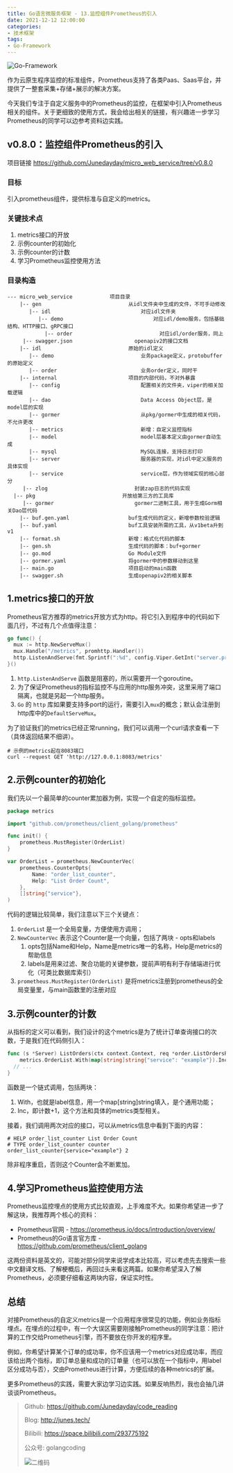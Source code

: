 ```yaml
---
title: Go语言微服务框架 - 13.监控组件Prometheus的引入
date: 2021-12-12 12:00:00
categories: 
- 技术框架
tags:
- Go-Framework
---
```


![Go-Framework](https://i.loli.net/2021/08/15/QfmqMJGaNOgt7LC.jpg)

作为云原生程序监控的标准组件，Prometheus支持了各类Paas、Saas平台，并提供了一整套采集+存储+展示的解决方案。

今天我们专注于自定义服务中的Prometheus的监控，在框架中引入Prometheus相关的组件。关于更细致的使用方式，我会给出相关的链接，有兴趣进一步学习Prometheus的同学可以边参考资料边实践。

<!-- more -->

## v0.8.0：监控组件Prometheus的引入

项目链接 https://github.com/Junedayday/micro_web_service/tree/v0.8.0 

### 目标

引入prometheus组件，提供标准与自定义的metrics。

### 关键技术点

1. metrics接口的开放
2. 示例counter的初始化
3. 示例counter的计数
4. 学习Prometheus监控使用方法

### 目录构造

```
--- micro_web_service            项目目录
	|-- gen                            从idl文件夹中生成的文件，不可手动修改
	   |-- idl                             对应idl文件夹
	      |-- demo                             对应idl/demo服务，包括基础结构、HTTP接口、gRPC接口
	    	|-- order                            对应idl/order服务，同上
     |-- swagger.json                    openapiv2的接口文档
	|-- idl                            原始的idl定义
	   |-- demo                            业务package定义，protobuffer的原始定义
	   |-- order                           业务order定义，同时干
	|-- internal                       项目的内部代码，不对外暴露
	   |-- config                          配置相关的文件夹，viper的相关加载逻辑
	   |-- dao                             Data Access Object层，是model层的实现
	   |-- gormer                          从pkg/gormer中生成的相关代码，不允许更改
	   |-- metrics                         新增：自定义监控指标
	   |-- model                           model层基本定义由gormer自动生成
	   |-- mysql                           MySQL连接，支持日志打印
	   |-- server                          服务器的实现，对idl中定义服务的具体实现
	   |-- service                         service层，作为领域实现的核心部分
     |-- zlog                            封装zap日志的代码实现
  |-- pkg                            开放给第三方的工具库
     |-- gormer                          gormer二进制工具，用于生成Gorm相关Dao层代码
	|-- buf.gen.yaml                   buf生成代码的定义，新增参数校验逻辑
	|-- buf.yaml                       buf工具安装所需的工具，从v1beta升到v1
	|-- format.sh                      新增：格式化代码的脚本
	|-- gen.sh                         生成代码的脚本：buf+gormer
	|-- go.mod                         Go Module文件
	|-- gormer.yaml                    将gormer中的参数移动到这里
	|-- main.go                        项目启动的main函数
	|-- swagger.sh                     生成openapiv2的相关脚本
```

## 1.metrics接口的开放

Prometheus官方推荐的metrics开放方式为http。将它引入到程序中的代码如下面几行，不过有几个点值得注意：

```go
go func() {
  mux := http.NewServeMux()
  mux.Handle("/metrics", promhttp.Handler())
  http.ListenAndServe(fmt.Sprintf(":%d", config.Viper.GetInt("server.prometheus.port")), mux)
}()
```

1. `http.ListenAndServe` 函数是阻塞的，所以需要开一个goroutine。
2. 为了保证Prometheus的指标监控不与应用的http服务冲突，这里采用了端口隔离，也就是另起一个http服务。
3. `Go` 的 `http` 库如果要支持多port的运行，需要引入`mux`的概念；默认会注册到http库中的`DefaultServeMux`。

为了验证我们的metrics已经正常running，我们可以调用一个curl请求查看一下（具体返回结果不细讲）。

```shell
# 示例的metrics起在8083端口
curl --request GET 'http://127.0.0.1:8083/metrics'
```

## 2.示例counter的初始化

我们先以一个最简单的counter累加器为例，实现一个自定的指标监控。

```go
package metrics

import "github.com/prometheus/client_golang/prometheus"

func init() {
	prometheus.MustRegister(OrderList)
}

var OrderList = prometheus.NewCounterVec(
	prometheus.CounterOpts{
		Name: "order_list_counter",
		Help: "List Order Count",
	},
	[]string{"service"},
)
```

代码的逻辑比较简单，我们注意以下三个关键点：

1. `OrderLis`t 是一个全局变量，方便使用方调用；
2. `NewCounterVec` 表示这个Counter是一个向量，包括了两块 - opts和labels
   1. opts包括Name和Help，Name是metrics唯一的名称，Help是metrics的帮助信息
   2. labels是用来过滤、聚合功能的关键参数，提前声明有利于存储端进行优化（可类比数据库索引）
3. `prometheus.MustRegister(OrderList)` 是将metrics注册到prometheus的全局变量里，与main函数里的注册对应

## 3.示例counter的计数

从指标的定义可以看到，我们设计的这个metrics是为了统计订单查询接口的次数，于是我们在代码侧引入：

```go
func (s *Server) ListOrders(ctx context.Context, req *order.ListOrdersRequest) (*order.ListOrdersResponse, error) {
	metrics.OrderList.With(map[string]string{"service": "example"}).Inc()
  // ...
}
```

函数是一个链式调用，包括两块：

1. With，也就是label信息，用一个map[string]string填入，是个通用功能；
2. Inc，即计数+1，这个方法和具体的metrics类型相关。

接着，我们调用两次对应的接口，可以从metrics信息中看到下面的内容：

```
# HELP order_list_counter List Order Count
# TYPE order_list_counter counter
order_list_counter{service="example"} 2
```

除非程序重启，否则这个Counter会不断累加。

## 4.学习Prometheus监控使用方法

Prometheus监控埋点的使用方式比较直观，上手难度不大。如果你希望进一步了解这块，我推荐两个核心的资料：

- Prometheus官网 - https://prometheus.io/docs/introduction/overview/
- Prometheus的Go语言官方库 - https://github.com/prometheus/client_golang

这两份资料是英文的，可能对部分同学来说学成本比较高，可以考虑先去搜索一些中文翻译文档、了解梗概后，再回过头来看这两篇。如果你希望深入了解Prometheus，必须要仔细看这两块内容，保证实时性。

## 总结

对接Prometheus的自定义metrics是一个应用程序很常见的功能，例如业务指标埋点。在埋点的过程中，有一个大误区需要刚接触Prometheus的同学注意：把计算的工作交给Prometheus引擎，而不要放在你开发的程序里。

例如，你希望计算某个订单的成功率，你不应该用一个metrics对应成功率，而应该给出两个指标，即订单总量和成功的订单量（也可以放在一个指标中，用label区分成功与否），交由Prometheus进行计算，方便后续的各种metrics的扩展。

更多Prometheus的实践，需要大家边学习边实践。如果反响热烈，我也会抽几讲谈谈Prometheus。



> Github: https://github.com/Junedayday/code_reading
>
> Blog: http://junes.tech/
>
> Bilibili: https://space.bilibili.com/293775192
>
> 公众号: golangcoding
>
>  ![二维码](https://i.loli.net/2021/02/28/RPzy7Hjc9GZ8I3e.jpg)

